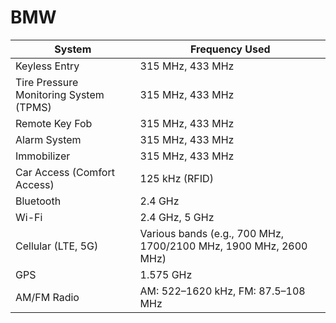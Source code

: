 # BMW

| System                                 | Frequency Used                                                   |
| -------------------------------------- | ---------------------------------------------------------------- |
| Keyless Entry                          | 315 MHz, 433 MHz                                                 |
| Tire Pressure Monitoring System (TPMS) | 315 MHz, 433 MHz                                                 |
| Remote Key Fob                         | 315 MHz, 433 MHz                                                 |
| Alarm System                           | 315 MHz, 433 MHz                                                 |
| Immobilizer                            | 315 MHz, 433 MHz                                                 |
| Car Access (Comfort Access)            | 125 kHz (RFID)                                                   |
| Bluetooth                              | 2.4 GHz                                                          |
| Wi-Fi                                  | 2.4 GHz, 5 GHz                                                   |
| Cellular (LTE, 5G)                     | Various bands (e.g., 700 MHz, 1700/2100 MHz, 1900 MHz, 2600 MHz) |
| GPS                                    | 1.575 GHz                                                        |
| AM/FM Radio                            | AM: 522–1620 kHz, FM: 87.5–108 MHz                               |
